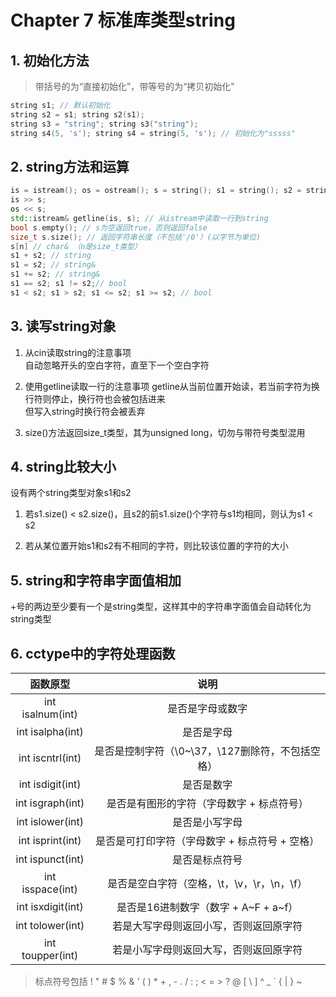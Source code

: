 # Chapter 7 标准库类型string

## 1. 初始化方法

> 带括号的为“直接初始化”，带等号的为“拷贝初始化”

```C++
string s1; // 默认初始化
string s2 = s1; string s2(s1); 
string s3 = "string"; string s3("string");
string s4(5, 's'); string s4 = string(5, 's'); // 初始化为"sssss"
```

## 2. string方法和运算

```C++
is = istream(); os = ostream(); s = string(); s1 = string(); s2 = string()
is >> s;
os << s;
std::istream& getline(is, s); // 从istream中读取一行到string
bool s.empty(); // s为空返回true，否则返回false
size_t s.size(); // 返回字符串长度（不包括'/0'）(以字节为单位)
s[n] // char& （n是size_t类型）
s1 + s2; // string
s1 = s2; // string&
s1 += s2; // string&
s1 == s2; s1 != s2;// bool
s1 < s2; s1 > s2; s1 <= s2; s1 >= s2; // bool
```

## 3. 读写string对象

1. 从cin读取string的注意事项  
自动忽略开头的空白字符，直至下一个空白字符

2. 使用getline读取一行的注意事项
getline从当前位置开始读，若当前字符为换行符则停止，换行符也会被包括进来  
但写入string时换行符会被丢弃

3. size()方法返回size_t类型，其为unsigned long，切勿与带符号类型混用

## 4. string比较大小

设有两个string类型对象s1和s2  

1. 若s1.size() < s2.size()，且s2的前s1.size()个字符与s1均相同，则认为s1 < s2

2. 若从某位置开始s1和s2有不相同的字符，则比较该位置的字符的大小

## 5. string和字符串字面值相加

+号的两边至少要有一个是string类型，这样其中的字符串字面值会自动转化为string类型

## 6. cctype中的字符处理函数

| 函数原型 | 说明 |
|:-:|:-:|
|int isalnum(int)|是否是字母或数字|
|int isalpha(int)|是否是字母|
|int iscntrl(int)|是否是控制字符（\0~\37，\127删除符，不包括空格）|
|int isdigit(int)|是否是数字|
|int isgraph(int)|是否是有图形的字符（字母数字 + 标点符号）|
|int islower(int)|是否是小写字母|
|int isprint(int)|是否是可打印字符（字母数字 + 标点符号 + 空格）|
|int ispunct(int)|是否是标点符号|
|int isspace(int)|是否是空白字符（空格，\t，\v，\r，\n，\f）|
|int isxdigit(int)|是否是16进制数字（数字 + A~F + a~f）|
|int tolower(int)|若是大写字母则返回小写，否则返回原字符|
|int toupper(int)|若是小写字母则返回大写，否则返回原字符|

> 标点符号包括 ! " # $ % & ' ( ) * + , - . / : ; < = > ? @ [ \ ] ^ _ ` { | } ~
